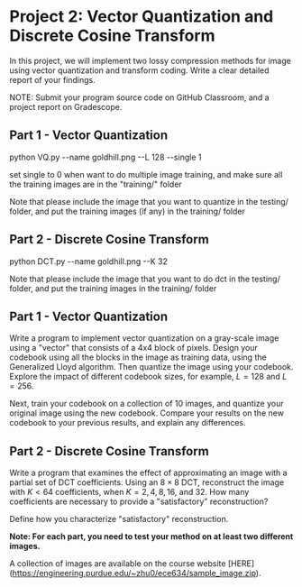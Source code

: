 # Project 2: Vector Quantization and Discrete Cosine Transform
In this project, we will implement two lossy compression methods for image using vector quantization and transform coding. Write a clear detailed report of your findings. 

NOTE: Submit your program source code on GitHub Classroom, and a project report on Gradescope.
## Part 1 - Vector Quantization
python VQ.py --name goldhill.png --L 128 --single 1

set single to 0 when want to do multiple image training, and make sure all the training images are in the "training/" folder

Note that please include the image that you want to quantize in the testing/ folder, and put the training images (if any) in the training/ folder

## Part 2 - Discrete Cosine Transform 
python DCT.py --name goldhill.png --K 32

Note that please include the image that you want to do dct in the testing/ folder, and put the training images in the training/ folder

## Part 1 - Vector Quantization
Write a program to implement vector quantization on a gray-scale image using a "vector" that consists of
a 4x4 block of pixels. Design your codebook using all the blocks in the image as training data, using the Generalized Lloyd algorithm. Then quantize the image using your codebook. Explore the impact of different codebook sizes, for example, $L=128$ and $L=256$.

Next, train your codebook on a collection of 10 images, and quantize your original image using the new codebook. Compare your results on the new codebook to your previous results, and explain any differences.

## Part 2 - Discrete Cosine Transform 
Write a program that examines the effect of approximating an image with a partial set of DCT coefficients. Using an $8 \times 8$ DCT, reconstruct the image with $K<64$ coefficients, when $K=2, 4, 8, 16$, and $32$. How many coefficients are necessary to provide a "satisfactory" reconstruction?

Define how you characterize "satisfactory" reconstruction.

**Note: For each part, you need to test your method on at least two different images.** 

A collection of images are available on the course website [HERE] (https://engineering.purdue.edu/~zhu0/ece634/sample_image.zip). 
